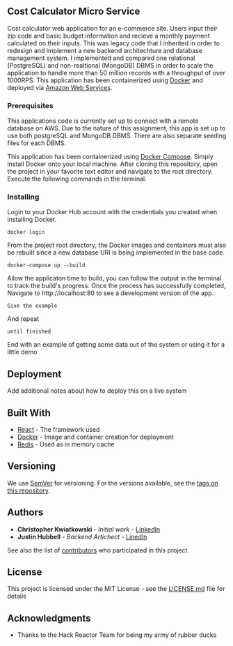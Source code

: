 ## Cost Calculator Micro Service

Cost calculator web application for an e-commerce site.  Users input their zip code and basic budget information and recieve a monthly payment calculated on their inputs.  This was legacy code that I inherited in order to redesign and implement a new backend architechture and database management system. I implemented and compared one relational (PostgreSQL) and non-realtional (MongoDB) DBMS in order to scale the application to handle more than 50 million records with a throughput of over 1000RPS.  This application has been containerized using [Docker](http://www.docker.com) and deployed via [Amazon Web Services](http://www.aws.com).  

### Prerequisites

This applications code is currently set up to connect with a remote database on AWS.  Due to the nature of this assignment, this app is set up to use both postgreSQL and MongoDB DBMS.  There are also separate seeding files for each DBMS.   

This application has been containerized using [Docker Compose](https://docs.docker.com/compose/).  Simply install Docker onto your local machine.  After cloning this repository, open the project in your favorite text editor and navigate to the root directory.  Execute the following commands in the terminal.    


### Installing

Login to your Docker Hub account with the credentials you created when installing Docker.
```
docker login
```

From the project root directory, the Docker images and containers must also be rebuilt since a new database URI is being implemented in the base code.
```
docker-compose up --build
```

Allow the applicaton time to build, you can follow the output in the terminal to track the build's progress.  Once the process has successfully completed, Navigate to http://localhost:80 to see a development version of the app.  

```
Give the example
```

And repeat

```
until finished
```

End with an example of getting some data out of the system or using it for a little demo


## Deployment

Add additional notes about how to deploy this on a live system

## Built With

* [React](http://www.dropwizard.io/1.0.2/docs/) - The framework used
* [Docker](https://maven.apache.org/) - Image and container creation for deployment
* [Redis](https://rometools.github.io/rome/) - Used as in memory cache


## Versioning

We use [SemVer](http://semver.org/) for versioning. For the versions available, see the [tags on this repository](https://github.com/your/project/tags). 

## Authors

* **Christopher Kwiatkowski** - *Initial work* - [LinkedIn](https://www.linkedin.com/in/christopher-kwiatkowski/)
* **Justin Hubbell** - *Backend Artichect* - [LinedIn](https://www.linkedin.com/in/justin-hubbell/)

See also the list of [contributors](https://github.com/SDC-ghrden03) who participated in this project.

## License

This project is licensed under the MIT License - see the [LICENSE.md](LICENSE.md) file for details

## Acknowledgments

* Thanks to the Hack Reactor Team for being my army of rubber ducks

